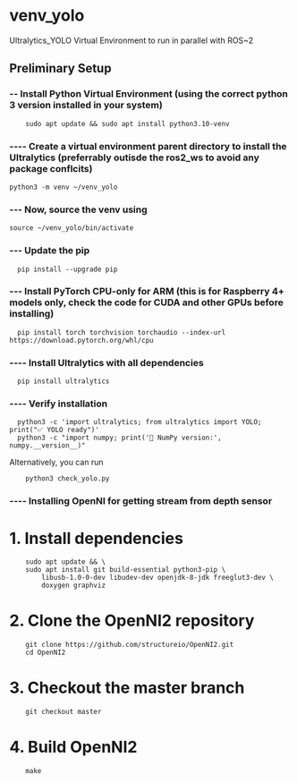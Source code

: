 # venv_yolo
Ultralytics_YOLO Virtual Environment to run in parallel with ROS~2

##  Preliminary Setup

### -- Install Python Virtual Environment (using the correct python 3 version installed in your system)

        sudo apt update && sudo apt install python3.10-venv
        
### ---- Create a virtual environment parent directory to install the Ultralytics (preferrably outisde the ros2_ws to avoid any package conflcits)

    python3 -m venv ~/venv_yolo

### --- Now, source the venv using

    source ~/venv_yolo/bin/activate

### --- Update the pip

      pip install --upgrade pip

### --- Install PyTorch CPU-only for ARM (this is for Raspberry 4+ models only, check the code for CUDA and other GPUs before installing)

      pip install torch torchvision torchaudio --index-url https://download.pytorch.org/whl/cpu

### ---- Install Ultralytics with all dependencies

      pip install ultralytics


### ---- Verify installation

      python3 -c 'import ultralytics; from ultralytics import YOLO; print("✅ YOLO ready")'
      python3 -c "import numpy; print('🔢 NumPy version:', numpy.__version__)"
      
Alternatively, you can run

        python3 check_yolo.py

### ---- Installing  OpenNI for getting stream from depth sensor 

# 1. Install dependencies
        sudo apt update && \
        sudo apt install git build-essential python3-pip \
            libusb-1.0-0-dev libudev-dev openjdk-8-jdk freeglut3-dev \
            doxygen graphviz

# 2. Clone the OpenNI2 repository
        git clone https://github.com/structureio/OpenNI2.git
        cd OpenNI2

# 3. Checkout the master branch
        git checkout master

# 4. Build OpenNI2
        make

